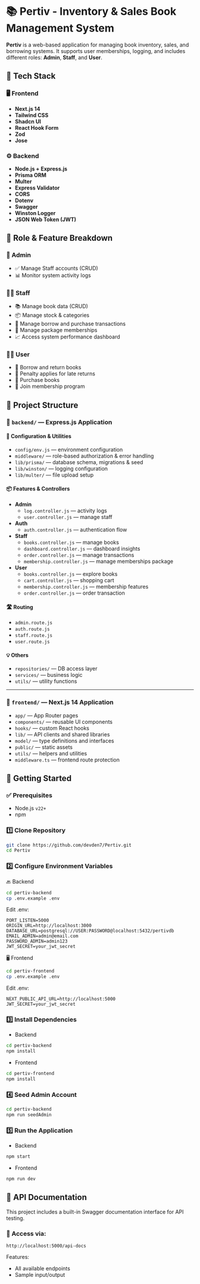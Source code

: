 # 📚 Pertiv - Inventory & Sales Book Management System

**Pertiv** is a web-based application for managing book inventory, sales, and borrowing systems. It supports user memberships, logging, and includes different roles: **Admin**, **Staff**, and **User**.

## 🧱 Tech Stack

### 🖥️ Frontend

- **Next.js 14**
- **Tailwind CSS**
- **Shadcn UI**
- **React Hook Form**
- **Zod**
- **Jose**

### ⚙️ Backend

- **Node.js + Express.js**
- **Prisma ORM**
- **Multer**
- **Express Validator**
- **CORS**
- **Dotenv**
- **Swagger**
- **Winston Logger**
- **JSON Web Token (JWT)**

## 👥 Role & Feature Breakdown

### 🔐 Admin

- ✅ Manage Staff accounts (CRUD)
- 📊 Monitor system activity logs

### 🧑‍💻 Staff

- 📚 Manage book data (CRUD)
- 📦 Manage stock & categories
- 💼 Manage borrow and purchase transactions
- 👥 Manage package memberships
- 📈 Access system performance dashboard

### 🙋‍♂️ User

- 📖 Borrow and return books
- 🚩 Penalty applies for late returns
- 🛒 Purchase books
- 🧾 Join membership program

## 📂 Project Structure

### 📁 `backend/` — Express.js Application

#### 🔧 Configuration & Utilities

- `config/env.js` — environment configuration
- `middleware/` — role-based authorization & error handling
- `lib/prisma/` — database schema, migrations & seed
- `lib/winston/` — logging configuration
- `lib/multer/` — file upload setup

#### 📦 Features & Controllers

- **Admin**
  - `log.controller.js` — activity logs
  - `user.controller.js` — manage staff
- **Auth**
  - `auth.controller.js` — authentication flow
- **Staff**
  - `books.controller.js` — manage books
  - `dashboard.controller.js` — dashboard insights
  - `order.controller.js` — manage transactions
  - `membership.controller.js` — manage memberships package
- **User**
  - `books.controller.js` — explore books
  - `cart.controller.js` — shopping cart
  - `membership.controller.js` — membership features
  - `order.controller.js` — order transaction

#### 🛣️ Routing

- `admin.route.js`
- `auth.route.js`
- `staff.route.js`
- `user.route.js`

#### 💡 Others

- `repositories/` — DB access layer
- `services/` — business logic
- `utils/` — utility functions

---

### 📁 `frontend/` — Next.js 14 Application

- `app/` — App Router pages
- `components/` — reusable UI components
- `hooks/` — custom React hooks
- `lib/` — API clients and shared libraries
- `model/` — type definitions and interfaces
- `public/` — static assets
- `utils/` — helpers and utilities
- `middleware.ts` — frontend route protection

## 🚀 Getting Started

### ✅ Prerequisites

- Node.js `v22+`
- npm

### 1️⃣ Clone Repository

```bash
git clone https://github.com/devden7/Pertiv.git
cd Pertiv
```

### 2️⃣ Configure Environment Variables

🔙 Backend

```bash
cd pertiv-backend
cp .env.example .env
```

Edit .env:

```env
PORT_LISTEN=5000
ORIGIN_URL=http://localhost:3000
DATABASE_URL=postgresql://USER:PASSWORD@localhost:5432/pertivdb
EMAIL_ADMIN=admin@email.com
PASSWORD_ADMIN=admin123
JWT_SECRET=your_jwt_secret
```

🖥️ Frontend

```bash
cd pertiv-frontend
cp .env.example .env
```

Edit .env:

```env
NEXT_PUBLIC_API_URL=http://localhost:5000
JWT_SECRET=your_jwt_secret
```

### 3️⃣ Install Dependencies

- Backend

```bash
cd pertiv-backend
npm install
```

- Frontend

```bash
cd pertiv-frontend
npm install
```

### 4️⃣ Seed Admin Account

```bash
cd pertiv-backend
npm run seedAdmin
```

### 5️⃣ Run the Application

- Backend

```bash
npm start
```

- Frontend

```bash
npm run dev
```

## 📄 API Documentation

This project includes a built-in Swagger documentation interface for API testing.

### 🔗 Access via:

```text
http://localhost:5000/api-docs
```

Features:

- All available endpoints
- Sample input/output
